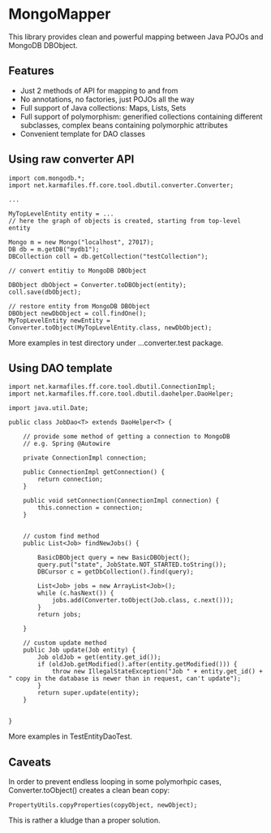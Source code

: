 MongoMapper
===========

This library provides clean and powerful mapping between Java POJOs and MongoDB DBObject.

Features
--------

* Just 2 methods of API for mapping to and from
* No annotations, no factories, just POJOs all the way
* Full support of Java collections: Maps, Lists, Sets
* Full support of polymorphism: generified collections containing different subclasses, complex beans containing polymorphic attributes
* Convenient template for DAO classes

Using raw converter API
-----------------------

    import com.mongodb.*;
    import net.karmafiles.ff.core.tool.dbutil.converter.Converter;

    ...

    MyTopLevelEntity entity = ...
    // here the graph of objects is created, starting from top-level entity

    Mongo m = new Mongo("localhost", 27017);
    DB db = m.getDB("mydb1");
    DBCollection coll = db.getCollection("testCollection");

    // convert entitiy to MongoDB DBObject

    DBObject dbObject = Converter.toDBObject(entity);
    coll.save(dbObject);

    // restore entity from MongoDB DBObject
    DBObject newDbObject = coll.findOne();
    MyTopLevelEntity newEntity = Converter.toObject(MyTopLevelEntity.class, newDbObject);

More examples in test directory under ...converter.test package.

Using DAO template
------------------

    import net.karmafiles.ff.core.tool.dbutil.ConnectionImpl;
    import net.karmafiles.ff.core.tool.dbutil.daohelper.DaoHelper;

    import java.util.Date;

    public class JobDao<T> extends DaoHelper<T> {

        // provide some method of getting a connection to MongoDB
        // e.g. Spring @Autowire

        private ConnectionImpl connection;

        public ConnectionImpl getConnection() {
            return connection;
        }

        public void setConnection(ConnectionImpl connection) {
            this.connection = connection;
        }


        // custom find method
        public List<Job> findNewJobs() {

            BasicDBObject query = new BasicDBObject();
            query.put("state", JobState.NOT_STARTED.toString());
            DBCursor c = getDbCollection().find(query);

            List<Job> jobs = new ArrayList<Job>();
            while (c.hasNext()) {
                jobs.add(Converter.toObject(Job.class, c.next()));
            }
            return jobs;

        }

        // custom update method
        public Job update(Job entity) {
            Job oldJob = get(entity.get_id());
            if (oldJob.getModified().after(entity.getModified())) {
                throw new IllegalStateException("Job " + entity.get_id() + " copy in the database is newer than in request, can't update");
            }
            return super.update(entity);
        }


    }

More examples in TestEntityDaoTest.

Caveats
-------

In order to prevent endless looping in some polymorhpic cases, Converter.toObject() creates a clean bean copy:

    PropertyUtils.copyProperties(copyObject, newObject);

This is rather a kludge than a proper solution.